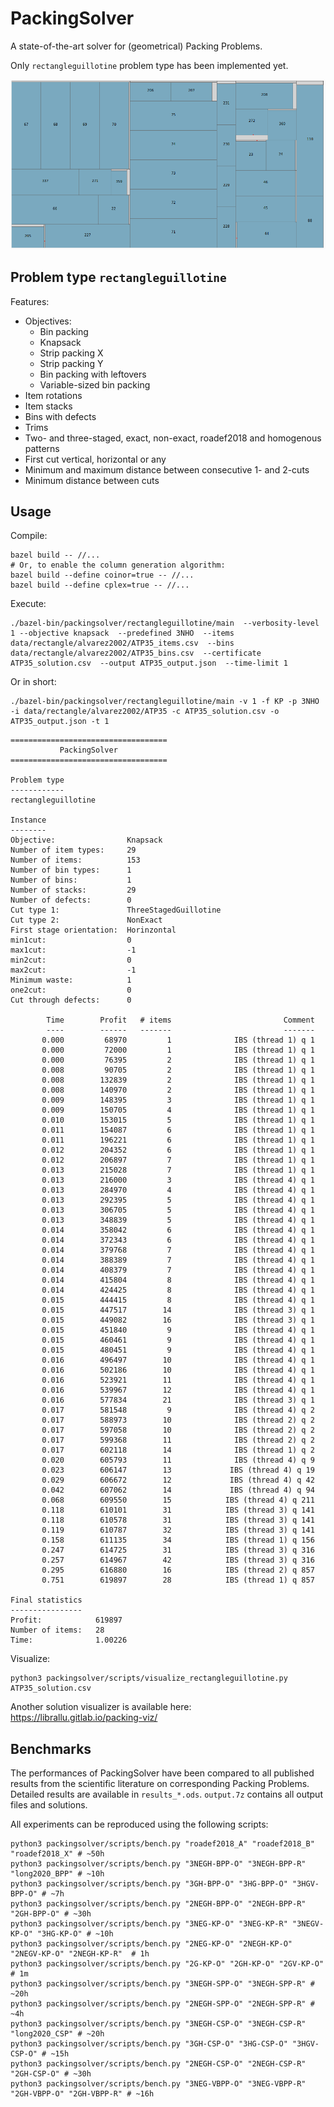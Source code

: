 # PackingSolver

A state-of-the-art solver for (geometrical) Packing Problems.

Only `rectangleguillotine` problem type has been implemented yet.

![Example](example.png?raw=true "Example")

## Problem type `rectangleguillotine`

Features:
* Objectives:
  * Bin packing
  * Knapsack
  * Strip packing X
  * Strip packing Y
  * Bin packing with leftovers
  * Variable-sized bin packing
* Item rotations
* Item stacks
* Bins with defects
* Trims
* Two- and three-staged, exact, non-exact, roadef2018 and homogenous patterns
* First cut vertical, horizontal or any
* Minimum and maximum distance between consecutive 1- and 2-cuts
* Minimum distance between cuts

## Usage

Compile:
```shell
bazel build -- //...
# Or, to enable the column generation algorithm:
bazel build --define coinor=true -- //...
bazel build --define cplex=true -- //...
```

Execute:
```shell
./bazel-bin/packingsolver/rectangleguillotine/main  --verbosity-level 1 --objective knapsack  --predefined 3NHO  --items data/rectangle/alvarez2002/ATP35_items.csv  --bins data/rectangle/alvarez2002/ATP35_bins.csv  --certificate ATP35_solution.csv  --output ATP35_output.json  --time-limit 1
```

Or in short:
```shell
./bazel-bin/packingsolver/rectangleguillotine/main -v 1 -f KP -p 3NHO -i data/rectangle/alvarez2002/ATP35 -c ATP35_solution.csv -o ATP35_output.json -t 1
```
```
===================================
           PackingSolver           
===================================

Problem type
------------
rectangleguillotine

Instance
--------
Objective:                Knapsack
Number of item types:     29
Number of items:          153
Number of bin types:      1
Number of bins:           1
Number of stacks:         29
Number of defects:        0
Cut type 1:               ThreeStagedGuillotine
Cut type 2:               NonExact
First stage orientation:  Horinzontal
min1cut:                  0
max1cut:                  -1
min2cut:                  0
max2cut:                  -1
Minimum waste:            1
one2cut:                  0
Cut through defects:      0

        Time        Profit   # items                         Comment
        ----        ------   -------                         -------
       0.000         68970         1              IBS (thread 1) q 1
       0.000         72000         1              IBS (thread 1) q 1
       0.000         76395         2              IBS (thread 1) q 1
       0.008         90705         2              IBS (thread 1) q 1
       0.008        132839         2              IBS (thread 1) q 1
       0.008        140970         2              IBS (thread 1) q 1
       0.009        148395         3              IBS (thread 1) q 1
       0.009        150705         4              IBS (thread 1) q 1
       0.010        153015         5              IBS (thread 1) q 1
       0.011        154087         6              IBS (thread 1) q 1
       0.011        196221         6              IBS (thread 1) q 1
       0.012        204352         6              IBS (thread 1) q 1
       0.012        206897         7              IBS (thread 1) q 1
       0.013        215028         7              IBS (thread 1) q 1
       0.013        216000         3              IBS (thread 4) q 1
       0.013        284970         4              IBS (thread 4) q 1
       0.013        292395         5              IBS (thread 4) q 1
       0.013        306705         5              IBS (thread 4) q 1
       0.013        348839         5              IBS (thread 4) q 1
       0.014        358042         6              IBS (thread 4) q 1
       0.014        372343         6              IBS (thread 4) q 1
       0.014        379768         7              IBS (thread 4) q 1
       0.014        388389         7              IBS (thread 4) q 1
       0.014        408379         7              IBS (thread 4) q 1
       0.014        415804         8              IBS (thread 4) q 1
       0.014        424425         8              IBS (thread 4) q 1
       0.015        444415         8              IBS (thread 4) q 1
       0.015        447517        14              IBS (thread 3) q 1
       0.015        449082        16              IBS (thread 3) q 1
       0.015        451840         9              IBS (thread 4) q 1
       0.015        460461         9              IBS (thread 4) q 1
       0.015        480451         9              IBS (thread 4) q 1
       0.016        496497        10              IBS (thread 4) q 1
       0.016        502186        10              IBS (thread 4) q 1
       0.016        523921        11              IBS (thread 4) q 1
       0.016        539967        12              IBS (thread 4) q 1
       0.016        577834        21              IBS (thread 3) q 1
       0.017        581548         9              IBS (thread 4) q 2
       0.017        588973        10              IBS (thread 2) q 2
       0.017        597058        10              IBS (thread 2) q 2
       0.017        599368        11              IBS (thread 2) q 2
       0.017        602118        14              IBS (thread 1) q 2
       0.020        605793        11              IBS (thread 4) q 9
       0.023        606147        13             IBS (thread 4) q 19
       0.029        606672        12             IBS (thread 4) q 42
       0.042        607062        14             IBS (thread 4) q 94
       0.068        609550        15            IBS (thread 4) q 211
       0.118        610101        31            IBS (thread 3) q 141
       0.118        610578        31            IBS (thread 3) q 141
       0.119        610787        32            IBS (thread 3) q 141
       0.158        611135        34            IBS (thread 1) q 156
       0.247        614725        31            IBS (thread 3) q 316
       0.257        614967        42            IBS (thread 3) q 316
       0.295        616880        16            IBS (thread 2) q 857
       0.751        619897        28            IBS (thread 1) q 857

Final statistics
----------------
Profit:            619897
Number of items:   28
Time:              1.00226
```

Visualize:
```
python3 packingsolver/scripts/visualize_rectangleguillotine.py ATP35_solution.csv
```

Another solution visualizer is available here: https://librallu.gitlab.io/packing-viz/

## Benchmarks

The performances of PackingSolver have been compared to all published results from the scientific literature on corresponding Packing Problems.
Detailed results are available in `results_*.ods`.
`output.7z` contains all output files and solutions.

All experiments can be reproduced using the following scripts:
```shell
python3 packingsolver/scripts/bench.py "roadef2018_A" "roadef2018_B" "roadef2018_X" # ~50h
python3 packingsolver/scripts/bench.py "3NEGH-BPP-O" "3NEGH-BPP-R" "long2020_BPP" # ~10h
python3 packingsolver/scripts/bench.py "3GH-BPP-O" "3HG-BPP-O" "3HGV-BPP-O" # ~7h
python3 packingsolver/scripts/bench.py "2NEGH-BPP-O" "2NEGH-BPP-R" "2GH-BPP-O" # ~30h
python3 packingsolver/scripts/bench.py "3NEG-KP-O" "3NEG-KP-R" "3NEGV-KP-O" "3HG-KP-O" # ~10h
python3 packingsolver/scripts/bench.py "2NEG-KP-O" "2NEGH-KP-O" "2NEGV-KP-O" "2NEGH-KP-R"  # 1h
python3 packingsolver/scripts/bench.py "2G-KP-O" "2GH-KP-O" "2GV-KP-O" # 1m
python3 packingsolver/scripts/bench.py "3NEGH-SPP-O" "3NEGH-SPP-R" # ~20h
python3 packingsolver/scripts/bench.py "2NEGH-SPP-O" "2NEGH-SPP-R" # ~4h
python3 packingsolver/scripts/bench.py "3NEGH-CSP-O" "3NEGH-CSP-R" "long2020_CSP" # ~20h
python3 packingsolver/scripts/bench.py "3GH-CSP-O" "3HG-CSP-O" "3HGV-CSP-O" # ~15h
python3 packingsolver/scripts/bench.py "2NEGH-CSP-O" "2NEGH-CSP-R" "2GH-CSP-O" # ~30h
python3 packingsolver/scripts/bench.py "3NEG-VBPP-O" "3NEG-VBPP-R" "2GH-VBPP-O" "2GH-VBPP-R" # ~16h
```

